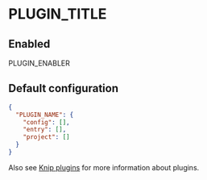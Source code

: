 # PLUGIN_TITLE

## Enabled

PLUGIN_ENABLER

## Default configuration

```json
{
  "PLUGIN_NAME": {
    "config": [],
    "entry": [],
    "project": []
  }
}
```

Also see [Knip plugins][1] for more information about plugins.

[1]: https://github.com/webpro/knip/blob/main/README.md#plugins
